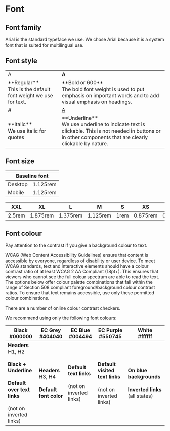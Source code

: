 # Font

## Font family

Arial is the standard typeface we use. We chose Arial because it is a system
font that is suited for multilingual use.

## Font style

<table class="ecl-table">
  <tr>
    <td>A</td>
    <td><strong>A</strong></td>
  </tr>
  <tr>
    <td>**Regular** <br/> This is the default font weight we use for text.</td>
    <td>**Bold or 600** <br/> The bold font weight is used to put emphasis on important words and to add visual emphasis on headings.</td>
  </tr>
  <tr>
    <td><i>A</i></td>
    <td><u>A</u></td>
  </tr>
  <tr>
    <td>**Italic** <br/> We use italic for quotes</td>
    <td>**Underline** <br/> We use underline to indicate text is clickable. This is not needed in buttons or in other components that are clearly clickable by nature.</td>
  </tr>
</table>

## Font size

<table class="ecl-table" style="width:auto">
  <thead>
    <tr>
      <th colspan="2">Baseline font</th>
    </tr>
  </thead>
  <tbody>
    <tr>
      <td>Desktop</td>
      <td>1.125rem</td>
    </tr>
    <tr>
      <td>Mobile</td>
      <td>1.125rem</td>
    </tr>
  </tbody>
</table>

<table class="ecl-table">
  <thead>
    <tr>
      <th>XXL</th>
      <th>XL</th>
      <th>L</th>
      <th>M</th>
      <th>S</th>
      <th>XS</th>
      <th>XXS</th>
    </tr>
  </thead>
  <tbody>
    <tr>
      <td data-th="XXL">2.5rem</td>
      <td data-th="XL">1.875rem</td>
      <td data-th="L">1.375rem</td>
      <td data-th="M">1.125rem</td>
      <td data-th="S">1rem</td>
      <td data-th="XS">0.875rem</td>
      <td data-th="XXS">0.75rem</td>
    </tr>
  </tbody>
</table>

## Font colour

Pay attention to the contrast if you give a background colour to text.

WCAG (Web Content Accessibility Guidelines) ensure that content is accessible by
everyone, regardless of disability or user device. To meet WCAG standards, text
and interactive elements should have a colour contrast ratio of at least WCAG 2
AA Compliant (18pt+). This ensures that viewers who cannot see the full colour
spectrum are able to read the text. The options below offer colour palette
combinations that fall within the range of Section 508 compliant
foreground/background colour contrast ratios. To ensure that text remains
accessible, use only these permitted colour combinations.

There are a number of online colour contrast checkers.

We recommend using only the following font colours:

<table class="ecl-table">
  <thead>
    <tr>
      <th scope="col">Black <br/> #000000</th>
      <th scope="col">EC Grey <br/> #404040</th>
      <th scope="col">EC Blue <br/> #004494</th>
      <th scope="col">EC Purple <br/> #550745</th>
      <th scope="col">White <br/> #ffffff</th>
    </tr>
  </thead>
  <tbody>
    <tr>
      <td data-th="Black"><strong>Headers</strong><br/>H1, H2<br/><br/><strong>Black + Underline<br/><br/>Default over text links</strong><br/><br/>(not on inverted links)</td>
      <td data-th="EC Grey"><strong>Headers</strong><br/>H3, H4<br/><br/><strong>Default font color</strong></td>
      <td data-th="EC Blue"><strong>Default text links</strong><br/><br/>(not on inverted links)</td>
      <td data-th="EC Purple"><strong>Default visited text links</strong><br/><br/>(not on inverted links)</td>
      <td data-th="White"><strong>On blue backgrounds<br/><br/>Inverted links</strong> (all states)</td>
    </tr>
  </tbody>
</table>

